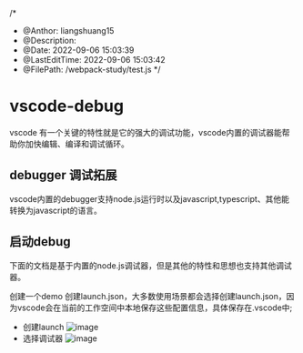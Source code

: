 /*
 * @Anthor: liangshuang15
 * @Description: 
 * @Date: 2022-09-06 15:03:39
 * @LastEditTime: 2022-09-06 15:03:42
 * @FilePath: /webpack-study/test.js
 */
<!--
 * @Anthor: liangshuang15
 * @Description: 
 * @Date: 2022-09-06 11:47:21
 * @LastEditTime: 2022-09-06 15:15:22
 * @FilePath: /vscode-debug/README.md
-->
# vscode-debug
vscode 有一个关键的特性就是它的强大的调试功能，vscode内置的调试器能帮助你加快编辑、编译和调试循环。
## debugger 调试拓展
vscode内置的debugger支持node.js运行时以及javascript,typescript、其他能转换为javascript的语言。

## 启动debug
下面的文档是基于内置的node.js调试器，但是其他的特性和思想也支持其他调试器。

创建一个demo
创建launch.json，大多数使用场景都会选择创建launch.json，因为vscode会在当前的工作空间中本地保存这些配置信息，具体保存在.vscode中;
- 创建launch
![image](https://code.visualstudio.com/assets/docs/editor/debugging/launch-configuration.png)
- 选择调试器
![image](https://code.visualstudio.com/assets/docs/editor/debugging/debug-environments.png)